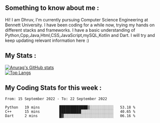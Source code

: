 ## Something to know about me : <br>
Hi! I am Dhruv, I'm currently pursuing Computer Science Engineering at Bennett University. I have been coding for a while now, trying my hands on different stacks and frameworks.
I have a basic understanding of Python,Cpp,Java,Html,CSS,JavaScript,mySQL,Kotlin and Dart. I will try and keep updating relevant information here :)
<br>

## My Stats : <br>
[![Anurag's GitHub stats](https://github-readme-stats.vercel.app/api?username=DhruvLawaniya&show_icons=true&theme=tokyonight&hide=prs,issues)](https://github.com/anuraghazra/github-readme-stats)<br>
[![Top Langs](https://github-readme-stats.vercel.app/api/top-langs/?username=DhruvLawaniya&theme=tokyonight)](https://github.com/anuraghazra/github-readme-stats)
## My Coding Stats for this week : <br>
<!--START_SECTION:waka-->

```text
From: 15 September 2022 - To: 22 September 2022

Python   19 mins         █████████████▒░░░░░░░░░░░   53.18 %
C++      15 mins         ██████████░░░░░░░░░░░░░░░   40.65 %
Dart     2 mins          █▓░░░░░░░░░░░░░░░░░░░░░░░   06.16 %
```

<!--END_SECTION:waka-->


<br>
